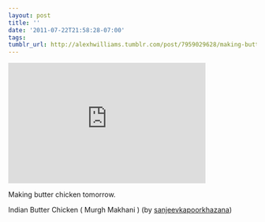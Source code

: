 ```yaml
---
layout: post
title: ''
date: '2011-07-22T21:58:28-07:00'
tags: 
tumblr_url: http://alexhwilliams.tumblr.com/post/7959029628/making-butter-chicken-tomorrow-indian-butter
---
```

<iframe width="400" height="245" src="http://www.youtube.com/embed/-nzHXxasZ8E?wmode=transparent&autohide=1&egm=0&hd=1&iv_load_policy=3&modestbranding=1&rel=0&showinfo=0&showsearch=0" frameborder="0" allowfullscreen></iframe><br/><p>Making butter chicken tomorrow.</p>
<p>Indian Butter Chicken ( Murgh Makhani ) (by <a href="http://www.youtube.com/watch?v=-nzHXxasZ8E">sanjeevkapoorkhazana</a>)</p>
